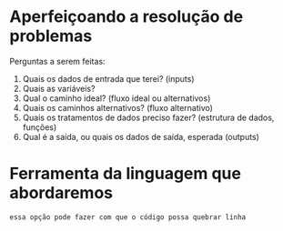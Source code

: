 # Aperfeiçoando a resolução de problemas

Perguntas a serem feitas:

1. Quais os dados de entrada que terei? (inputs)
2. Quais as variáveis?
3. Qual o caminho ideal? (fluxo ideal ou alternativos)
4. Quais os caminhos alternativos? (fluxo alternativo)
5. Quais os tratamentos de dados preciso fazer? (estrutura de dados, funções)
6. Qual é a saída, ou quais os dados de saída, esperada (outputs)

# Ferramenta da linguagem que abordaremos

`essa opção pode fazer com que o código possa quebrar linha`
